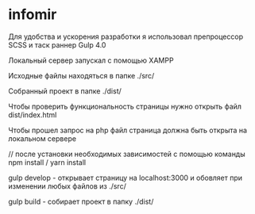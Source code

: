 # infomir

Для удобства и ускорения разработки я использовал препроцессор SCSS и таск раннер Gulp 4.0

Локальный сервер запускал с помощью XAMPP

Исходные файлы находяться в папке ./src/

Собранный проект в папке ./dist/

Чтобы проверить функциональность страницы нужно открыть файл dist/index.html

Чтобы прошел запрос на php файл страница должна быть открыта на локальном сервере

//
после установки необходимых зависимостей с помощью команды npm install / yarn install

gulp develop - открывает страницу на localhost:3000 и обовляет при изменении любых файлов из ./src/

gulp build - собирает проект в папку ./dist/

